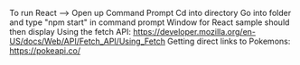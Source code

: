 To run React --> Open up Command Prompt 
Cd into directory
Go into folder and type "npm start" in command prompt
Window for React sample should then display
Using the fetch API: https://developer.mozilla.org/en-US/docs/Web/API/Fetch_API/Using_Fetch
Getting direct links to Pokemons: https://pokeapi.co/

